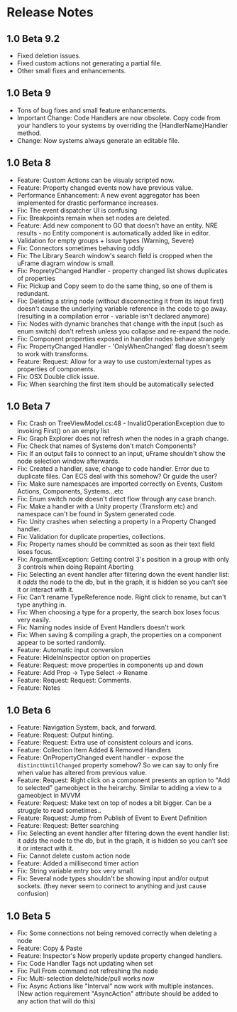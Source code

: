 # Release Notes
## 1.0 Beta 9.2
- Fixed deletion issues.
- Fixed custom actions not generating a partial file.
- Other small fixes and enhancements.

## 1.0 Beta 9
- Tons of bug fixes and small feature enhancements.
- Important Change: Code Handlers are now obsolete.  Copy code from your handlers to your systems by overriding the {HandlerName}Handler method.
- Change: Now systems always generate an editable file.

## 1.0 Beta 8
- Feature: Custom Actions can be visualy scripted now.
- Feature: Property changed events now have previous value.
- Performance Enhancement: A new event aggregator has been implemented for drastic performance increases.
- Fix: The event dispatcher UI is confusing
- Fix: Breakpoints remain when set nodes are deleted.
- Feature: Add new component to GO that doesn't have an entity. NRE results - no Entity component is automatically added like in editor.
- Validation for empty groups + Issue types (Warning, Severe)
- Fix: Connectors sometimes behaving oddly
- Fix: The Library Search window's search field is cropped when the uFrame diagram window is small.
- Fix: PropretyChanged Handler - property changed list shows duplicates of properties
- Fix: Pickup and Copy seem to do the same thing, so one of them is redundant.
- Fix: Deleting a string node (without disconnecting it from its input first) doesn't cause the underlying variable reference in the code to go away. (resulting in a compilation error - variable isn't declared anymore)
- Fix: Nodes with dynamic branches that change with the input (such as enum switch) don't refresh unless you collapse and re-expand the node.
- Fix: Component properties exposed in handler nodes behave strangely
- Fix: PropertyChanged Handler - 'OnlyWhenChanged' flag doesn't seem to work with transforms.
- Feature: Request: Allow for a way to use custom/external types as properties of components.
- Fix: OSX Double click issue.
- Fix: When searching the first item should be automatically selected

## 1.0 Beta 7
- Fix: Crash on TreeViewModel.cs:48 - InvalidOperationException due to invoking First() on an empty list
- Fix: Graph Explorer does not refresh when the nodes in a graph change.
- Fix: Check that names of Systems don't match Components?
- Fix: If an output fails to connect to an input, uFrame shouldn't show the node selection window afterwards.
- Fix: Created a handler, save, change to code handler. Error due to duplicate files.  Can ECS deal with this somehow?  Or guide the user?
- Fix: Make sure namespaces are imported correctly on Events, Custom Actions, Components, Systems...etc
- Fix: Enum switch node doesn't direct flow through any case branch.
- Fix: Make a handler with a Unity property (Transform etc) and namespace can't be found in System generated code.
- Fix: Unity crashes when selecting a property in a Property Changed handler.
- Fix: Validation for duplicate properties, collections.
- Fix: Property names should be committed as soon as their text field loses focus.
- Fix: ArgumentException: Getting control 3's position in a group with only 3 controls when doing Repaint Aborting
- Fix: Selecting an event handler after filtering down the event handler list: it ​*adds*​ the node to the db, but in the graph, it is hidden so you can’t see it or interact with it.
- Fix: Can't rename TypeReference node.  Right click to rename, but can't type anything in.
- Fix: When choosing a type for a property, the search box loses focus very easily.
- Fix: Naming nodes inside of Event Handlers doesn't work
- Fix: When saving & compiling a graph, the properties on a component appear to be sorted randomly.
- Feature: Automatic input conversion
- Feature: HideInInspector option on properties
- Feature: Request: move properties in components up and down
- Feature: Add Prop -> Type Select -> Rename
- Feature: Request: Request: Comments.
- Feature: Notes

## 1.0 Beta 6
- Feature: Navigation System, back, and forward.
- Feature: Request: Output hinting.
- Feature: Request: Extra use of consistent colours and icons.
- Feature: Collection Item Added & Removed Handlers
- Feature: OnPropertyChanged event handler - expose the  `distinctUntilChanged` property somehow?  So we can say to only fire when value has altered from previous value.
- Feature: Request: Right click on a component presents an option to "Add to selected" gameobject in the heirarchy.  Similar to adding a view to a gameobject in MVVM
- Feature: Request: Make text on top of nodes a bit bigger. Can be a struggle to read sometimes..
- Feature: Request: Jump from Publish of Event to Event Definition
- Feature: Request: Better searching
- Fix: Selecting an event handler after filtering down the event handler list: it ​*adds*​ the node to the db, but in the graph, it is hidden so you can’t see it or interact with it.
- Fix: Cannot delete custom action node
- Feature: Added a millisecond timer action
- Fix: String variable entry box very small.
- Fix: Several node types shouldn't be showing input and/or output sockets. (they never seem to connect to anything and just cause confusion)

## 1.0 Beta 5
- Fix: Some connections not being removed correctly when deleting a node
- Feature: Copy & Paste
- Feature: Inspector's Now properly update property changed handlers.
- Fix: Code Handler Tags not updating when set
- Fix: Pull From command not refreshing the node
- Fix: Multi-selection delete/hide/pull works now
- Fix: Async Actions like "Interval" now work with multiple instances. (New action requirement "AsyncAction" attribute should be added to any action that will do this)
